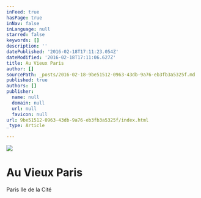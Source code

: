 ```yaml
---
inFeed: true
hasPage: true
inNav: false
inLanguage: null
starred: false
keywords: []
description: ''
datePublished: '2016-02-18T17:11:23.054Z'
dateModified: '2016-02-18T17:11:06.627Z'
title: Au Vieux Paris
author: []
sourcePath: _posts/2016-02-18-9be51512-0963-43db-9a76-eb3fb3a5325f.md
published: true
authors: []
publisher:
  name: null
  domain: null
  url: null
  favicon: null
url: 9be51512-0963-43db-9a76-eb3fb3a5325f/index.html
_type: Article

---
```

![](https://s3-us-west-2.amazonaws.com/the-grid-img/p/df708c285874b72d138a974cd6ec52af01a60a9a.jpg)

# Au Vieux Paris

Paris Ile de la Cité